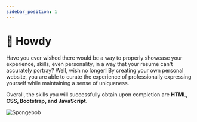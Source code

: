 ```yaml
---
sidebar_position: 1
---
```


# 🤠 Howdy

Have you ever wished there would be a way to properly showcase your experience, skills, even personality, in a way that your resume can't accurately portray? Well, wish no longer! By creating your own personal website, you are able to curate the experience of professionally expressing yourself while maintaining a sense of uniqueness.

Overall, the skills you will successfully obtain upon completion are **HTML, CSS, Bootstrap, and JavaScript**.

![Spongebob](https://i1.wp.com/www.coachingforgeeks.com/wp-content/uploads/2019/09/FixedByCat.gif?resize=640%2C320&ssl=1)